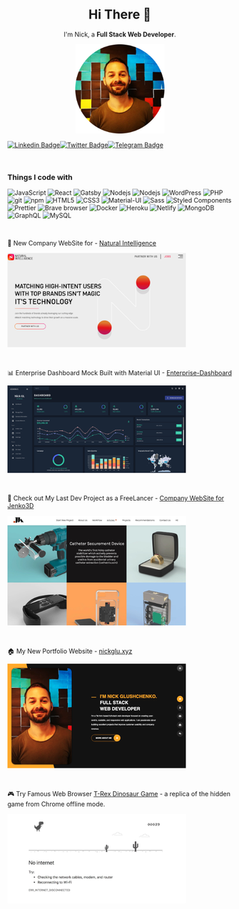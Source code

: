 <h1 align=center>Hi There 👋</h1>

<p align=center>
  I'm Nick, a <strong>Full Stack Web Developer</strong>.
</p>

<p align=center>
<img width="200" src="https://github.com/nickglu86/nickglu86/blob/main/images/profile.png"></img>
</p>
<p align=center>

 [![Linkedin Badge](https://img.shields.io/badge/-LinkedIn-0e76a8?style=flat-square&logo=Linkedin&logoColor=white)](https://www.linkedin.com/in/nickglushchenko/)[![Twitter Badge](https://img.shields.io/badge/-Twitter-00acee?style=flat-square&logo=Twitter&logoColor=white)](https://twitter.com/nickglushchenko)[![Telegram Badge](https://img.shields.io/badge/-Telegram-0088cc?style=flat-square&logo=Telegram&logoColor=white)](https://t.me/masterm1nd)
</p>

<br>


<h3>Things I code with</h3>
<p>
  <img alt="JavaScript" src="https://img.shields.io/badge/JavaScript-323330??style=flat-square&logo=javascript&logoColor=F7DF1E" /> 
  <img alt="React" src="https://img.shields.io/badge/-React-45b8d8?style=flat-square&logo=react&logoColor=white" />
    <img alt="Gatsby" src="https://img.shields.io/badge/Gatsby-663399?style=flat-square&logo=gatsby&logoColor=white" />
    <img alt="Nodejs" src="https://img.shields.io/badge/-Nodejs-43853d?style=flat-square&logo=Node.js&logoColor=white" />
        <img alt="Nodejs" src="https://img.shields.io/badge/Next-black?style=flat-square&logo=next.js&logoColor=white" />
        <img alt="WordPress" src="https://img.shields.io/badge/PHP-777BB4?style=flat-square&logo=php&logoColor=white" />
                <img alt="PHP" src="https://img.shields.io/badge/WordPress-%23117AC9.svg?style=flat-square&logo=WordPress&logoColor=white" />
    
  <img alt="git" src="https://img.shields.io/badge/-Git-F05032?style=flat-square&logo=git&logoColor=white" />
  <img alt="npm" src="https://img.shields.io/badge/-NPM-CB3837?style=flat-square&logo=npm&logoColor=white" />
  <img alt="HTML5" src="https://img.shields.io/badge/-HTML5-E34F26?style=flat-square&logo=html5&logoColor=white" />
      <img alt="CSS3" src="https://img.shields.io/badge/CSS3-1572B6?style=flat-square&logo=css3&logoColor=white" />
    <img alt="Material-UI" src="https://img.shields.io/badge/Material--UI-0081CB?style=flat-square&logo=material-ui&logoColor=white" />
      <img alt="Sass" src="https://img.shields.io/badge/-Sass-CC6699?style=flat-square&logo=sass&logoColor=white" />
  <img alt="Styled Components" src="https://img.shields.io/badge/-Styled_Components-db7092?style=flat-square&logo=styled-components&logoColor=white" />
    <img alt="Prettier" src="https://img.shields.io/badge/-Prettier-F7B93E?style=flat-square&logo=prettier&logoColor=white" />
  <img alt="Brave browser" src="https://img.shields.io/badge/-Brave_Browser-FB542B?style=flat-square&logo=brave&logoColor=white" />
  <img alt="Docker" src="https://img.shields.io/badge/-Docker-46a2f1?style=flat-square&logo=docker&logoColor=white" />
  <img alt="Heroku" src="https://img.shields.io/badge/-Heroku-430098?style=flat-square&logo=heroku&logoColor=white" />
  <img alt="Netlify" src="https://img.shields.io/badge/Netlify-00C7B7?style=flat-square&logo=netlify&logoColor=white" />
  <img alt="MongoDB" src="https://img.shields.io/badge/-MongoDB-13aa52?style=flat-square&logo=mongodb&logoColor=white" />
    <img alt="GraphQL" src="https://img.shields.io/badge/-GraphQL-E10098?style=flat-square&logo=graphql&logoColor=white" />

  <img alt="MySQL" src="https://img.shields.io/badge/MySQL-00000F?style=flat-square&logo=mysql&logoColor=white" />
   
  <!-- <img alt="redux" src="https://img.shields.io/badge/-Redux-764ABC?style=flat-square&logo=redux&logoColor=white" />

<img alt="TypeScript" src="https://img.shields.io/badge/-TypeScript-007ACC?style=flat-square&logo=typescript&logoColor=white" /> -->

</p>

<br> 

:calendar: New Company WebSite for  - [Natural Intelligence](https://naturalint.com/)

<img width="400" src="https://github.com/nickglu86/nickglu86/raw/main/images/naturalint.png"></img> 

<br> 

:bar_chart: Enterprise Dashboard Mock Built with Material UI   - [Enterprise-Dashboard](https://nickglu86.github.io/Enterprise-Dashboard)

<img width="400" src="https://github.com/nickglu86/nickglu86/raw/main/images/enterprise-dashboard.png"></img> 

<br> 

:pushpin: Check out My Last Dev Project as a FreeLancer - [Company WebSite for Jenko3D](https://jenko3d.com/en/)


<img width="400" src="https://github.com/nickglu86/nickglu86/raw/main/images/jenko.jpg"></img> 


<br> 

:house: My New Portfolio Website - [nickglu.xyz](https://nickglu.xyz/)

<img width="400" src="https://github.com/nickglu86/nickglu86/raw/main/images/portfolio-website.png"></img> 

<br> 

:video_game: Try Famous Web Browser [T-Rex Dinosaur Game](https://nickglu86.github.io/google-chrome-dinosaur-game/) - a replica of the hidden game from Chrome offline mode. 

<img width="400" src="https://github.com/nickglu86/nickglu86/raw/main/images/dino.webp"></img> 

<br><br>
